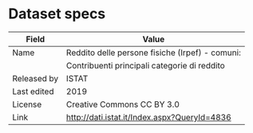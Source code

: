 # Dataset specs

| Field       | Value                                                |
|-------------|------------------------------------------------------|
| Name        | Reddito delle persone fisiche (Irpef) - comuni:      |
|             |     Contribuenti principali categorie di reddito     |
| Released by | ISTAT                                                |
| Last edited | 2019                                                 |
| License     | Creative Commons CC BY 3.0                           |
| Link        | http://dati.istat.it/Index.aspx?QueryId=4836         |